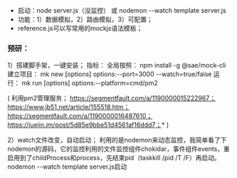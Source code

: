 * 启动：node server.js（没监控） 或 nodemon --watch template server.js
* 功能：1）数据模拟，2）路由模拟，3）可配置；
* reference.js可以写常用的mockjs语法模板；

### 预研：
1）搭建脚手架，一键安装；
指标：
全局按照：
npm install -g @sae/mock-cli
建立项目：
mk new  <name> [options] 
options:--port=3000  --watch=true/false
运行：
mk run [options]
options:--platform=cmd/pm2

(
    利用pm2管理服务；
    https://segmentfault.com/a/1190000015222967；
    https://www.jb51.net/article/155518.htm；
    https://segmentfault.com/a/1190000016487610；
    https://juejin.im/post/5d85e9bbe51d4561af16ddd7；*
)

2）watch文件改变，自动启动；
利用的是nodemon来动态监控，我简单看了下nodemon的源码，它的监控利用的文件监控组件chokidar，事件组件events，重启用到了childProcess和process，先结束pid（taskkill /pid  /T /F）再启动。
nodemon --watch template server.js启动










